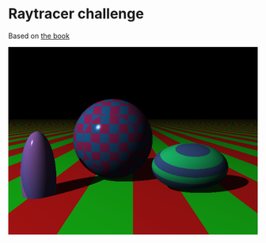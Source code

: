 # Raytracer challenge

Based on [the book](http://raytracerchallenge.com)

![Sample render of three spheres](/world.png)